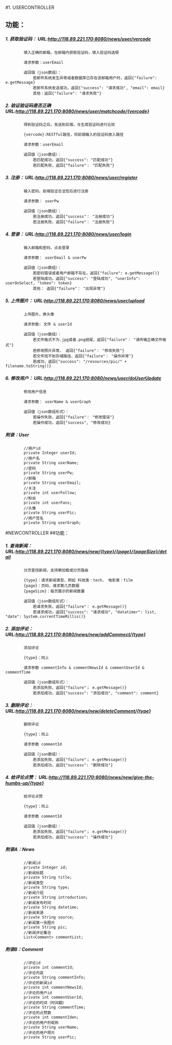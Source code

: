 #1. USERCONTROLLER
## 功能：
##### 1. 获取验证码： URL:http://118.89.221.170:8080/news/user/vercode
            填入正确的邮箱，在邮箱内获取验证码，填入验证码选框
            
            请求参数：userEmail
            
            返回值（json数组）：
                若邮件系统发生异常或者数据库已存在该邮箱用户时，返回{"failure": e.getMessage}
                若邮件系统发送成功，返回{"success": "请求成功", "email": email}
                其他：返回{"failure": "请求失败"}
                
##### 2. 验证验证码是否正确 URL:http://118.89.221.170:8080/news/user/matchcode/{vercode}
            得到验证码之后，发送到后端，与生成验证码进行比较
            
            {vercode}:RESTful路径，将前端输入的验证码放入路径
            
            请求参数：userEmail
            
            返回值（json数组）：
                若匹配成功，返回{"success": "匹配成功"}
                若匹配失败，返回{"failure"： "匹配失败"}
                
##### 3. 注册： URL:http://118.89.221.170:8080/news/user/register
            输入密码，前端验证合法性后进行注册
            
            请求参数： userPw
            
            返回值（json数组）：
                若注册成功，返回{"success"： "注册成功"}
                若注册失败，返回{"failure"： "注册失败"}
 
##### 4. 登录： URL:http://118.89.221.170:8080/news/user/login
            输入邮箱和密码，点击登录
            
            请求参数： userEmail & userPw
            
            返回值（json数组）：
                若密码错误或者用户邮箱不存在，返回{"failure": e.getMessage()}
                若登陆成功，返回{"success": "登陆成功", "userInfo": userOnSelect, "token": token}
                其他： 返回{"failure"： "出现异常"} 
               
##### 5. 上传图片： URL:http://118.89.221.170:8080/news/user/upload
            上传图片，换头像
            
            请求参数: 文件 & userId
            
            返回值（json数组）：
                若文件格式不为.jpg或者.png结尾，返回{"failure"： "请传输正确文件格式"} 
                若修改照片异常， 返回{"failure"： "修改失败"}
                若文件找不到存储路径，返回{"failure"： "操作异常"}
                若成功，返回{"success": "/resources/pic/" + filename.toString()}
      
##### 6. 修改用户： URL:http://118.89.221.170:8080/news/user/doUserUpdate
            修改用户信息
            
            请求参数： userName & userGraph
            
            返回值（json数组形式）：
                若操作失败，返回{"failure"： "修改错误"}
                若操作成功，返回{"success", "修改成功}
                
##### 附录：User
            //用户id
            private Integer userId;
            //用户名
            private String userName;
            //密码
            private String userPw;
            //邮箱
            private String userEmail;
            //关注
            private int userFollow;
            //粉丝
            private int userFans;
            //头像
            private String userPic;
            //用户签名
            private String userGraph;
            
#NEWCONTROLLER
##功能：
##### 1. 查询新闻： URL:http://118.89.221.170:8080/news/new/{type}/{page}/{pageSize}/detail
            分页查找新闻，支持懒加载或分页路由
            
            {type}：请求新闻类型，例如 科技类：tech， 电影类：film
            {page}：页码，请求第几页数据
            {pageSize}：每页展示的新闻数量
            
            返回值（json数组形式）：
                若请求失败，返回{"failure"： e.getMessage()}
                若请求成功，返回{"success": "请求成功", "datatimer": list, "date": System.currentTimeMillis()}
                
##### 2. 添加评论： URL:http://118.89.221.170:8080/news/new/addCommect/{type}
            添加评论
            
            {type}：同上
            
            请求参数 commentInfo & commentNewsId & commentUserId & commentTime
            
            返回值（json数组形式）：
                若添加失败，返回{"failure"； e.getMessage()}
                若添加成功，返回{"success": "添加成功", "comment": comment}
                
##### 3. 删除评论： URL:http://118.89.221.170:8080/news/new/deleteComment/{type}
            删除评论
            
            {type}：同上
            
            请求参数 commentId
            
            返回值（json数组）：
                若添加失败，返回{"failure"； e.getMessage()}
                若添加成功，返回{"success": "删除成功"}
                
##### 4. 给评论点赞： URL:http://118.89.221.170:8080/news/new/give-the-humbs-up/{type}
            给评论点赞
            
            {type}：同上
            
            请求参数 commentId
            
            返回值（json数组）：
                若添加失败，返回{"failure"； e.getMessage()}
                若添加成功，返回{"success": "操作成功"}
                
                
##### 附录A：News
            //新闻id
            private Integer id;
            //新闻标题
            private String title;
            //新闻类型
            private String type;
            //新闻介绍
            private String introduction;
            //新闻发布时间
            private String datetime;
            //新闻来源
            private String source;
            //新闻第一张图片
            private String pic;
            //新闻评论集合
            List<Comment> commentList; 
            
##### 附录B：Comment
            //评论id
            private int commentId;
            //评论内容
            private String commentInfo;
            //评论的新闻id
            private int commentNewsId;
            //评论的用户id
            private int commentUserId;
            //评论的时间（时间戳）
            private String commentTime;
            //评论的点赞数
            private int commentIden;
            //评论的用户的昵称
            private String userName;
            //评论的用户照片
            private String userPic;
        

